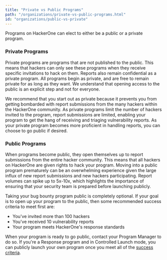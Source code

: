 ```yaml
---
title: "Private vs Public Programs"
path: "/organizations/private-vs-public-programs.html"
id: "organizations/public-vs-private"
---
```


Programs on HackerOne can elect to either be a public or a private program.

### Private Programs

Private programs are programs that are not published to the public. This means that hackers can only see these programs when they receive specific invitations to hack on them. Reports also remain confidential as a private program. All programs begin as private, and are free to remain private for as long as they want. We understand that opening access to the public is an explicit step and not for everyone.

We recommend that you start out as private because it prevents you from getting bombarded with report submissions from the many hackers within the HackerOne community. As private programs limit the number of hackers invited to the program, report submissions are limited, enabling your program to get the hang of receiving and triaging vulnerability reports.
As your private program becomes more proficient in handling reports, you can choose to go public if desired.

### Public Programs

When programs become public, they open themselves up to report submissions from the entire hacker community. This means that all hackers on HackerOne are given rights to hack your program. Moving into a public program prematurely can be an overwhelming experience given the large influx of new report submissions and new hackers participating. Report volumes can spike up to 5x-10x, which highlights the importance of ensuring that your security team is prepared before launching publicly.

Taking your bug bounty program public is completely optional. If your goal is to open up your program to the public, then some recommended success criteria to meet first are:
* You've invited more than 100 hackers
* You've received 10 vulnerability reports
* Your program meets HackerOne's response standards

When your program is ready to go public, contact your Program Manager to do so. If you're a Response program and in Controlled Launch mode, you can publicly launch your own program once you meet all of the [success criteria](/organizations/start-h1-response.html#controlled).  
